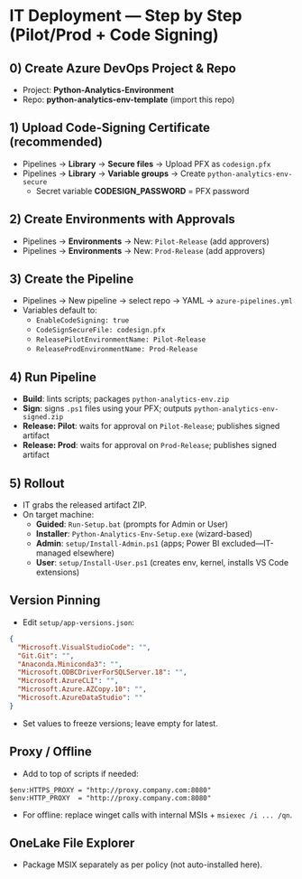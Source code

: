 # IT Deployment — Step by Step (Pilot/Prod + Code Signing)

## 0) Create Azure DevOps Project & Repo
- Project: **Python-Analytics-Environment**
- Repo: **python-analytics-env-template** (import this repo)

## 1) Upload Code-Signing Certificate (recommended)
- Pipelines → **Library** → **Secure files** → Upload PFX as `codesign.pfx`
- Pipelines → **Library** → **Variable groups** → Create `python-analytics-env-secure`
  - Secret variable **CODESIGN_PASSWORD** = PFX password

## 2) Create Environments with Approvals
- Pipelines → **Environments** → New: `Pilot-Release` (add approvers)
- Pipelines → **Environments** → New: `Prod-Release` (add approvers)

## 3) Create the Pipeline
- Pipelines → New pipeline → select repo → YAML → `azure-pipelines.yml`
- Variables default to:
  - `EnableCodeSigning: true`
  - `CodeSignSecureFile: codesign.pfx`
  - `ReleasePilotEnvironmentName: Pilot-Release`
  - `ReleaseProdEnvironmentName: Prod-Release`

## 4) Run Pipeline
- **Build**: lints scripts; packages `python-analytics-env.zip`
- **Sign**: signs `.ps1` files using your PFX; outputs `python-analytics-env-signed.zip`
- **Release: Pilot**: waits for approval on `Pilot-Release`; publishes signed artifact
- **Release: Prod**: waits for approval on `Prod-Release`; publishes signed artifact

## 5) Rollout
- IT grabs the released artifact ZIP.
- On target machine:
  - **Guided**: `Run-Setup.bat` (prompts for Admin or User)
  - **Installer**: `Python-Analytics-Env-Setup.exe` (wizard-based)
  - **Admin**: `setup/Install-Admin.ps1` (apps; Power BI excluded—IT-managed elsewhere)
  - **User**: `setup/Install-User.ps1` (creates env, kernel, installs VS Code extensions)

## Version Pinning
- Edit `setup/app-versions.json`:
```json
{
  "Microsoft.VisualStudioCode": "",
  "Git.Git": "",
  "Anaconda.Miniconda3": "",
  "Microsoft.ODBCDriverForSQLServer.18": "",
  "Microsoft.AzureCLI": "",
  "Microsoft.Azure.AZCopy.10": "",
  "Microsoft.AzureDataStudio": ""
}
```
- Set values to freeze versions; leave empty for latest.

## Proxy / Offline
- Add to top of scripts if needed:
```
$env:HTTPS_PROXY = "http://proxy.company.com:8080"
$env:HTTP_PROXY  = "http://proxy.company.com:8080"
```
- For offline: replace winget calls with internal MSIs + `msiexec /i ... /qn`.

## OneLake File Explorer
- Package MSIX separately as per policy (not auto-installed here).
